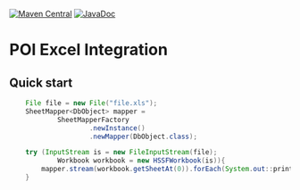 [![Maven Central](https://img.shields.io/maven-central/v/org.simpleflatmapper/sfm-poi.svg)](https://maven-badges.herokuapp.com/maven-central/org.simpleflatmapper/sfm-poi)
[![JavaDoc](https://img.shields.io/badge/javadoc-2.0-blue.svg)](http://www.javadoc.io/doc/org.simpleflatmapper/sfm-poi)

# POI Excel Integration

## Quick start

```java
    File file = new File("file.xls");
    SheetMapper<DbObject> mapper =
            SheetMapperFactory
                    .newInstance()
                    .newMapper(DbObject.class);

    try (InputStream is = new FileInputStream(file);
            Workbook workbook = new HSSFWorkbook(is)){
        mapper.stream(workbook.getSheetAt(0)).forEach(System.out::println);
    }
```

